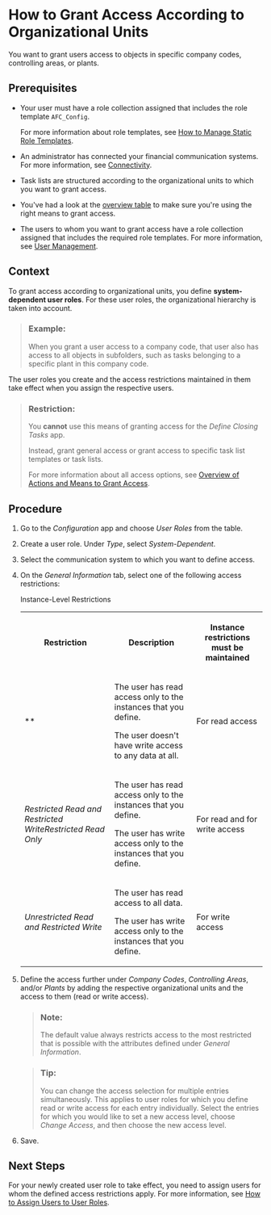 <!-- loioe6fa5d22299b4e62a2e7f6e79227d63c -->

# How to Grant Access According to Organizational Units

You want to grant users access to objects in specific company codes, controlling areas, or plants.



<a name="loioe6fa5d22299b4e62a2e7f6e79227d63c__prereq_k3g_42h_sjb"/>

## Prerequisites

-   Your user must have a role collection assigned that includes the role template `AFC_Config`.

    For more information about role templates, see [How to Manage Static Role Templates](How_to_Manage_Static_Role_Templates_0cca34d.md).

-   An administrator has connected your financial communication systems. For more information, see [Connectivity](../Connectivity/Connectivity_200deae.md).

-   Task lists are structured according to the organizational units to which you want to grant access.

-   You've had a look at the [overview table](Overview_of_Actions_and_Means_to_Grant_Access_6f05d23.md) to make sure you're using the right means to grant access.

-   The users to whom you want to grant access have a role collection assigned that includes the required role templates. For more information, see [User Management](User_Management_ae7fa30.md).




## Context

To grant access according to organizational units, you define **system-dependent user roles**. For these user roles, the organizational hierarchy is taken into account.

> ### Example:  
> When you grant a user access to a company code, that user also has access to all objects in subfolders, such as tasks belonging to a specific plant in this company code.

The user roles you create and the access restrictions maintained in them take effect when you assign the respective users.

> ### Restriction:  
> You **cannot** use this means of granting access for the *Define Closing Tasks* app.
> 
> Instead, grant general access or grant access to specific task list templates or task lists.
> 
> For more information about all access options, see [Overview of Actions and Means to Grant Access](Overview_of_Actions_and_Means_to_Grant_Access_6f05d23.md).



## Procedure

1.  Go to the *Configuration* app and choose *User Roles* from the table.

2.  Create a user role. Under *Type*, select *System-Dependent*.

3.  Select the communication system to which you want to define access.

4.  On the *General Information* tab, select one of the following access restrictions:

    <a name="loioe6fa5d22299b4e62a2e7f6e79227d63c__d15e928"/>Instance-Level Restrictions


    <table>
    <tr>
    <th>

    Restriction


    
    </th>
    <th>

    Description


    
    </th>
    <th>

    Instance restrictions must be maintained


    
    </th>
    </tr>
    <tr>
    <td>

    **


    
    </td>
    <td>

    The user has read access only to the instances that you define.

    The user doesn't have write access to any data at all.


    
    </td>
    <td>

    For read access


    
    </td>
    </tr>
    <tr>
    <td>

    *Restricted Read and Restricted WriteRestricted Read Only*


    
    </td>
    <td>

    The user has read access only to the instances that you define.

    The user has write access only to the instances that you define.


    
    </td>
    <td>

    For read and for write access


    
    </td>
    </tr>
    <tr>
    <td>

    *Unrestricted Read and Restricted Write*


    
    </td>
    <td>

    The user has read access to all data.

    The user has write access only to the instances that you define.


    
    </td>
    <td>

    For write access


    
    </td>
    </tr>
    </table>
    
5.  Define the access further under *Company Codes*, *Controlling Areas*, and/or *Plants* by adding the respective organizational units and the access to them \(read or write access\).

    > ### Note:  
    > The default value always restricts access to the most restricted that is possible with the attributes defined under *General Information*.

    > ### Tip:  
    > You can change the access selection for multiple entries simultaneously. This applies to user roles for which you define read or write access for each entry individually. Select the entries for which you would like to set a new access level, choose *Change Access*, and then choose the new access level.

6.  Save.




<a name="loioe6fa5d22299b4e62a2e7f6e79227d63c__postreq_rwn_gzl_bkb"/>

## Next Steps

For your newly created user role to take effect, you need to assign users for whom the defined access restrictions apply. For more information, see [How to Assign Users to User Roles](How_to_Assign_Users_to_User_Roles_8729c2d.md).

